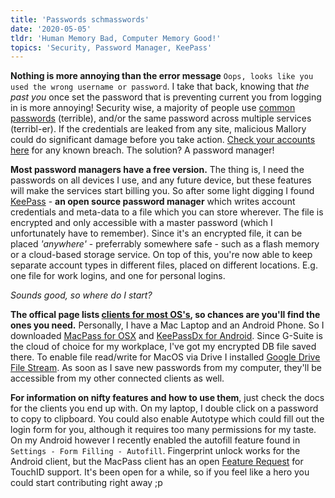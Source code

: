 ```yaml
---
title: 'Passwords schmasswords'
date: '2020-05-05'
tldr: 'Human Memory Bad, Computer Memory Good!'
topics: 'Security, Password Manager, KeePass'
---
```


**Nothing is more annoying than the error message** `Oops, looks like you used the wrong username or password`. I take that back, knowing that *the past you* once set the password that is preventing current you from logging in is more annoying! Security wise, a majority of people use [common passwords](https://en.wikipedia.org/wiki/List_of_the_most_common_passwords) (terrible), and/or the same password across multiple services (terribl-er). If the credentials are leaked from any site, malicious Mallory could do significant damage before you take action. [Check your accounts here](https://en.wikipedia.org/wiki/List_of_the_most_common_passwords) for any known breach. The solution? A password manager!

**Most password managers have a free version.** The thing is, I need the passwords on all devices I use, and any future device, but these features will make the services start billing you. So after some light digging I found [KeePass](https://keepass.info/) - **an open source password manager** which writes account credentials and meta-data to a file which you can store wherever. The file is encrypted and only accessible with a master password (which I unfortunately have to remember). Since it's an encrypted file, it can be placed *'anywhere'* - preferrably somewhere safe - such as a flash memory or a cloud-based storage service. On top of this, you're now able to keep separate account types in different files, placed on different locations. E.g. one file for work logins, and one for personal logins. 

*Sounds good, so where do I start?*

**The offical page lists [clients for most OS's](https://keepass.info/download.html), so chances are you'll find the ones you need.** Personally, I have a Mac Laptop and an Android Phone. So I downloaded [MacPass for OSX](https://macpassapp.org/) and [KeePassDx for Android](https://play.google.com/store/apps/details?id=com.kunzisoft.keepass.free). Since G-Suite is the cloud of choice for my workplace, I've got my encrypted DB file saved there. To enable file read/write for MacOS via Drive I installed [Google Drive File Stream](https://www.google.com/drive/download/). As soon as I save new passwords from my computer, they'll be accessible from my other connected clients as well.    

**For information on nifty features and how to use them**, just check the docs for the clients you end up with. On my laptop, I double click on a password to copy to clipboard. You could also enable Autotype which could fill out the login form for you, although it requires too many permissions for my taste. On my Android however I recently enabled the autofill feature found in `Settings - Form Filling - Autofill`. Fingerprint unlock works for the Android client, but the MacPass client has an open [Feature Request](https://github.com/MacPass/MacPass/issues/514) for TouchID support. It's been open for a while, so if you feel like a hero you could start contributing right away ;p

